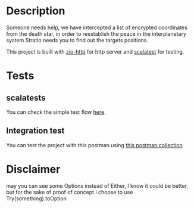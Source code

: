 # Description
Someone needs help, we have intercepted a list of encrypted coordinates from the death star, in
order to reestablish the peace in the interplanetary system Stratio needs you to find out the targets
positions.

This project is built with [zio-http](https://github.com/dream11/zio-http) for http server and [scalatest](https://www.scalatest.org/) for testing.
# Tests
## scalatests
You can check the simple test flow [here](src/test/scala/com/stratio/sw/StratioWarDecryptionSpec.scala).
## Integration test
You can test the project with this postman using [this postman collection](/Stratio%20War.postman_collection.json)

# Disclaimer
may you can see some Options instead of Either, I know it could be better, 
but for the sake of proof of concept i choose to use Try(something).toOption
